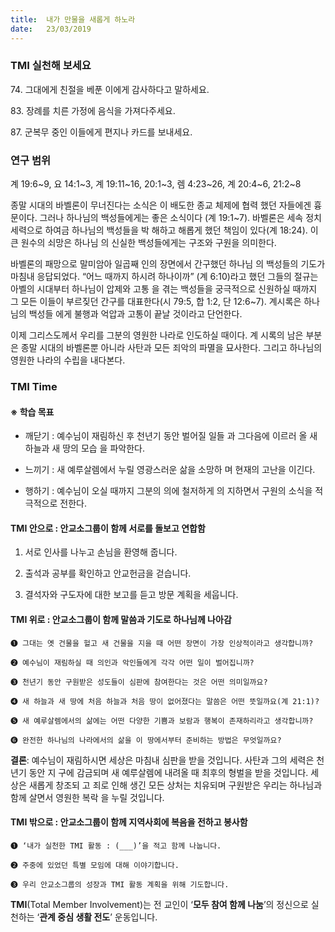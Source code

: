 ```yaml
---
title:  내가 만물을 새롭게 하노라
date:   23/03/2019
---
```


### TMI 실천해 보세요
74\. 그대에게 친절을 베푼 이에게 감사하다고 말하세요.

83\. 장례를 치른 가정에 음식을 가져다주세요.

87\. 군복무 중인 이들에게 편지나 카드를 보내세요.

### 연구 범위
계 19:6~9, 요 14:1~3, 계 19:11~16, 20:1~3, 렘 4:23~26, 계 20:4~6, 21:2~8

종말 시대의 바벨론이 무너진다는 소식은 이 배도한 종교 체제에 협력
했던 자들에겐 흉문이다. 그러나 하나님의 백성들에게는 좋은 소식이다
(계 19:1~7). 바벨론은 세속 정치 세력으로 하여금 하나님의 백성들을 박
해하고 해롭게 했던 책임이 있다(계 18:24). 이 큰 원수의 쇠망은 하나님
의 신실한 백성들에게는 구조와 구원을 의미한다.

바벨론의 패망으로 말미암아 일곱째 인의 장면에서 간구했던 하나님
의 백성들의 기도가 마침내 응답되었다. “어느 때까지 하시려 하나이까”
(계 6:10)라고 했던 그들의 절규는 아벨의 시대부터 하나님이 압제와 고통
을 겪는 백성들을 궁극적으로 신원하실 때까지 그 모든 이들이 부르짖던
간구를 대표한다(시 79:5, 합 1:2, 단 12:6~7). 계시록은 하나님의 백성들
에게 불행과 억압과 고통이 끝날 것이라고 단언한다.

이제 그리스도께서 우리를 그분의 영원한 나라로 인도하실 때이다. 계
시록의 남은 부분은 종말 시대의 바벨론뿐 아니라 사탄과 모든 죄악의
파멸을 묘사한다. 그리고 하나님의 영원한 나라의 수립을 내다본다.

### TMI Time

#### ※ 학습 목표

- 깨닫기 : 예수님이 재림하신 후 천년기 동안 벌어질 일들
과 그다음에 이르러 올 새 하늘과 새 땅의 모습
을 파악한다.

- 느끼기 : 새 예루살렘에서 누릴 영광스러운 삶을 소망하
며 현재의 고난을 이긴다.

- 행하기 : 예수님이 오실 때까지 그분의 의에 철저하게 의
지하면서 구원의 소식을 적극적으로 전한다.

#### TMI 안으로 : 안교소그룹이 함께 서로를 돌보고 연합함

1. 서로 인사를 나누고
손님을 환영해 줍니다.

2. 출석과 공부를 확인하고
안교헌금을 걷습니다.

3. 결석자와 구도자에
대한 보고를 듣고
방문 계획을 세웁니다.

#### TMI 위로 : 안교소그룹이 함께 말씀과 기도로 하나님께 나아감

`➊ 그대는 옛 건물을 헐고 새 건물을 지을 때 어떤 장면이 가장 인상적이라고 생각합니까?`

`➋ 예수님이 재림하실 때 의인과 악인들에게 각각 어떤 일이 벌어집니까?`

`➌ 천년기 동안 구원받은 성도들이 심판에 참여한다는 것은 어떤 의미일까요?`

`➍ 새 하늘과 새 땅에 처음 하늘과 처음 땅이 없어졌다는 말씀은 어떤 뜻일까요(계 21:1)?`

`➎ 새 예루살렘에서의 삶에는 어떤 다양한 기쁨과 보람과 행복이 존재하리라고 생각합니까?`

`➏ 완전한 하나님의 나라에서의 삶을 이 땅에서부터 준비하는 방법은 무엇일까요?`

**결론**: 예수님이 재림하시면 세상은 마침내 심판을 받을 것입니다. 사탄과 그의 세력은 천년기 동안 지
구에 감금되며 새 예루살렘에 내려올 때 최후의 형벌을 받을 것입니다. 세상은 새롭게 창조되
고 죄로 인해 생긴 모든 상처는 치유되며 구원받은 우리는 하나님과 함께 살면서 영원한 복락
을 누릴 것입니다.

#### TMI 밖으로 : 안교소그룹이 함께 지역사회에 복음을 전하고 봉사함

`➊ ‘내가 실천한 TMI 활동 : (___)’을 적고 함께 나눕니다.`

`➋ 주중에 있었던 특별 모임에 대해 이야기합니다.`

`➌ 우리 안교소그룹의 성장과 TMI 활동 계획을 위해 기도합니다.`

**TMI**(Total Member Involvement)는 전 교인이 ‘**모두 참여 함께 나눔**’의 정신으로 실천하는 ‘**관계 중심 생활 전도**’ 운동입니다.